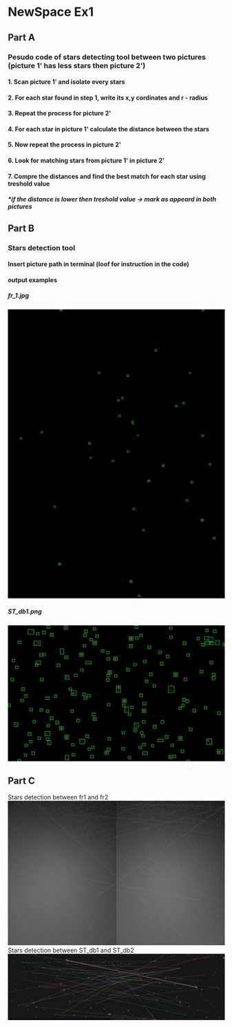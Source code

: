# NewSpace Ex1

## Part A
### Pesudo code of stars detecting tool between two pictures (picture 1' has less stars then picture 2')
#### 1. Scan picture 1' and isolate every stars
#### 2. For each star found in step 1, write its x,y cordinates and r - radius
#### 3. Repeat the process for picture 2'
#### 4. For each star in picture 1' calculate the distance between the stars
#### 5. Now repeat the process in picture 2'
#### 6. Look for matching stars from picture 1' in picture 2'
#### 7. Compre the distances and find the best match for each star using treshold value
##### *if the distance is lower then treshold value -> mark as appeard in both pictures

## Part B
### Stars detection tool
#### Insert picture path in terminal (loof for instruction in the code)
#### output examples
##### fr_1.jpg
![pic1](https://github.com/bar-schtalman/Stars-Tracker/blob/8f08bcc63e963ef98c57f8e129776d176d13da9e/readme_pics/fr1_detected.jpeg)
##### ST_db1.png
![pic2](https://github.com/bar-schtalman/Stars-Tracker/blob/8f08bcc63e963ef98c57f8e129776d176d13da9e/readme_pics/st_db1_detected.jpeg)

## Part C
Stars detection between fr1 and fr2
![pic](https://github.com/bar-schtalman/Stars-Tracker/blob/433deb5745caf3879dc5fc8391b3bd5f9952f7de/readme_pics/stars_detected%20fr1_fr2.jpeg)
Stars detection between ST_db1 and ST_db2
![pic3](https://github.com/bar-schtalman/Stars-Tracker/blob/d0953ae4451d05cbf327d2e8994970777c94d066/readme_pics/st1_vs_st2.jpeg)

